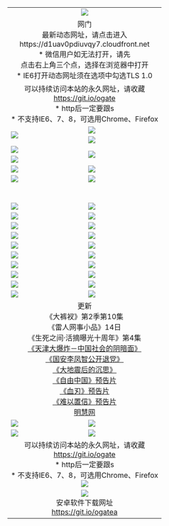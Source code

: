 ﻿<table>
  <tr></tr>
  <tr><td colspan=2 align=center><img src="https://cloud.githubusercontent.com/assets/11880933/13434984/f430fae2-e012-11e5-814f-c2df1e82b247.jpg" /></td></tr>
  <tr><td colspan=2 align=center>网门<br>最新动态网址，请点击进入
<br>https://d1uav0pdiuvqy7.cloudfront.net
    <br>* 微信用户如无法打开，请先<br>点击右上角三个点，选择在浏览器中打开
    <br>* IE6打开动态网址须在选项中勾选TLS 1.0</td>
  </tr>
  <tr>
    <td colspan=2 align=center>可以持续访问本站的永久网址，请收藏<br/><a href="https://git.io/ogate" target="_blank">https://git.io/ogate</a><br/>* http后一定要跟s<br/>* 不支持IE6、7、8，可选用Chrome、Firefox</td>
  </tr>
  <tr>
    <td rowspan=2><a href="https://d1uav0pdiuvqy7.cloudfront.net/ogUP.aspx?name=11DKC.mp4&list=11DKC" target="_blank"><img src="https://d1uav0pdiuvqy7.cloudfront.net/Up/11DKC1.jpg" /></a></td> 
    <td><div><a href="https://d1uav0pdiuvqy7.cloudfront.net/ogUP.aspx?name=LRWS.mp4&list=LRWS" target="_blank"><img src="https://d1uav0pdiuvqy7.cloudfront.net/Up/LRWS.jpg" /></a></td>
   </tr>
  <tr>
    <td><a href="https://d1uav0pdiuvqy7.cloudfront.net/ogNiceVedio.aspx" target="_blank"><img src="https://d1uav0pdiuvqy7.cloudfront.net/Up/11TGKDY.jpg" /></a></td>
  </tr>
  <tr>
    <td><a href="https://d1uav0pdiuvqy7.cloudfront.net/ogUP.aspx?name=JQR.mp4&count=2" target="_blank"><img src="https://d1uav0pdiuvqy7.cloudfront.net/Up/JQR.jpg" /></a></td>   
    <td rowspan=2><a href="https://d1uav0pdiuvqy7.cloudfront.net/ogUP.aspx?name=JP.mp4&count=9" target="_blank"><img src="https://d1uav0pdiuvqy7.cloudfront.net/Up/JP.jpg" /></td>
  </tr>
  <tr>
    <td><a href="https://d1uav0pdiuvqy7.cloudfront.net/ogUP.aspx?name=WH.mp4" target="_blank"><img src="https://d1uav0pdiuvqy7.cloudfront.net/Up/WH.jpg" /></a></td>
  </tr>
  <tr>
    <td><a href="https://d1uav0pdiuvqy7.cloudfront.net/ogUP.aspx?name=SSZJ.mp4&list=SSZJ" target="_blank"><img src="https://d1uav0pdiuvqy7.cloudfront.net/Up/SSZJ.jpg" /></a></td>
    <td><a href="https://d1uav0pdiuvqy7.cloudfront.net/ogUP.aspx?name=1XQK.mp4&count=13" target="_blank"><img src="https://d1uav0pdiuvqy7.cloudfront.net/Up/1XQK.jpg" /></a</td>
  </tr>
  <tr>
    <td><a href="https://d1uav0pdiuvqy7.cloudfront.net/ogUP.aspx?name=ZY.mp4&count=2015:16" target="_blank"><img src="https://d1uav0pdiuvqy7.cloudfront.net/Up/ZY.jpg" /></a</td>
    <td><a href="https://d1uav0pdiuvqy7.cloudfront.net/ogUP.aspx?name=XTFY.mp4&count=B:2,A:24" target="_blank"><img src="https://d1uav0pdiuvqy7.cloudfront.net/Up/XTFY.jpg" /></a></td>
  </tr>
  <!--tr>
    <td><a href="https://d1uav0pdiuvqy7.cloudfront.net/ogUP.aspx?name=1LYF.mp4&count=2" target="_blank"><img src="https://cloud.githubusercontent.com/assets/11880933/13720279/6f16eb48-e83f-11e5-9556-90e9d1e24d09.jpg" /></a></td>
    <td><a href="https://d1uav0pdiuvqy7.cloudfront.net/ogUP.aspx?name=1ZGC.mp4&count=6" target="_blank"><img src="https://cloud.githubusercontent.com/assets/11880933/13720281/7e0c9044-e83f-11e5-915d-d63d593fef21.jpg" /></a></td>
  </tr>
  <tr>
    <td><a href="https://d1uav0pdiuvqy7.cloudfront.net/ogUP.aspx?name=1ZKM.mp4&count=3&current=3" target="_blank"><img src="https://cloud.githubusercontent.com/assets/11880933/13720283/858f1954-e83f-11e5-800b-94708d4ce09e.jpg" /></a></td>  
    <td><a href="https://d1uav0pdiuvqy7.cloudfront.net/ogUP.aspx?name=1WWY.mp4&count=6&current=6" target="_blank"><img src="https://cloud.githubusercontent.com/assets/11880933/13720286/8fb0ffa6-e83f-11e5-8873-bfd1abd9ad97.jpg" /></a></td>
  </tr>
  <tr>
    <td><a href="https://d1uav0pdiuvqy7.cloudfront.net/ogUP.aspx?name=10JGY.mp4&count=3" target="_blank"><img src="https://cloud.githubusercontent.com/assets/11880933/13720287/99e41986-e83f-11e5-9be2-70cc7ff44cf6.jpg" /></a></td>
    <td><a href="https://d1uav0pdiuvqy7.cloudfront.net/ogUP.aspx?name=10CYS.mp4&count=2" target="_blank"><img src="https://cloud.githubusercontent.com/assets/11880933/13720292/a531a128-e83f-11e5-88ec-42f8d394e971.jpg" /></a></td>
  </tr-->
  <tr height="40">
  </tr>
  <tr>
    <td><a href="https://d1uav0pdiuvqy7.cloudfront.net/ogUP.aspx?name=4SQQ.mp4&list=4SQQ" target="_blank"><img src="https://d1uav0pdiuvqy7.cloudfront.net/Up/4SQQ0.jpg"/></a></td>
    <td><a href="https://d1uav0pdiuvqy7.cloudfront.net/ogUP.aspx?name=4SHQ.mp4&list=4SHQ" target="_blank"><img src="https://d1uav0pdiuvqy7.cloudfront.net/Up/4SHQ0.jpg"/></a></td>
  </tr>
  <tr>
    <td><a href="https://d1uav0pdiuvqy7.cloudfront.net/ogUP.aspx?name=4SZG.mp4&list=4SZG" target="_blank"><img src="https://d1uav0pdiuvqy7.cloudfront.net/Up/4SZG0.jpg"/></a></td>
    <td><a href="https://d1uav0pdiuvqy7.cloudfront.net/ogUP.aspx?name=4SDJ.mp4&list=4SDJ" target="_blank"><img src="https://d1uav0pdiuvqy7.cloudfront.net/Up/4SDJ0.jpg"/></a></td>
  </tr>
  <tr>
    <td><a href="https://d1uav0pdiuvqy7.cloudfront.net/ogUP.aspx?name=4SGX.mp4&list=4SGX" target="_blank"><img src="https://d1uav0pdiuvqy7.cloudfront.net/Up/4SGX0.jpg"/></a></td>
    <td><a href="https://d1uav0pdiuvqy7.cloudfront.net/ogUP.aspx?name=4SHD.mp4&list=4SHD" target="_blank"><img src="https://d1uav0pdiuvqy7.cloudfront.net/Up/4SHD0.jpg"/></a></td>
  </tr>
  <tr>
    <td><a href="https://d1uav0pdiuvqy7.cloudfront.net/ogUP.aspx?name=4CTX.mp4&list=4CTX" target="_blank"><img src="https://d1uav0pdiuvqy7.cloudfront.net/Up/4CTX0.jpg"/></a></td>
    <td><a href="https://d1uav0pdiuvqy7.cloudfront.net/ogUP.aspx?name=4CWZ.mp4&list=4CWZ" target="_blank"><img src="https://d1uav0pdiuvqy7.cloudfront.net/Up/4CWZ0.jpg"/></a></td>
  </tr>
  <tr>
    <td><a href="https://d1uav0pdiuvqy7.cloudfront.net/onUP.aspx?name=https://d1qhweuvr3wm0g.cloudfront.net/" target="_blank"><img src="https://d1uav0pdiuvqy7.cloudfront.net/Up/0DTW.jpg"/></a></td>
    <td><a href="https://d1uav0pdiuvqy7.cloudfront.net/onUP.aspx?name=https://d240ns8up8earz.cloudfront.net/acenter/" target="_blank"><img src="https://d1uav0pdiuvqy7.cloudfront.net/Up/0TDW.jpg" /></a></td>
  </tr>
  <tr>
    <td><a href="https://d1uav0pdiuvqy7.cloudfront.net/onUP.aspx?name=https://d4508d6vomz2p.cloudfront.net/gb/nsc413.htm" target="_blank"><img src="https://d1uav0pdiuvqy7.cloudfront.net/Up/0DJY.jpg" /></a></td>
    <td><a href="https://d1uav0pdiuvqy7.cloudfront.net/onUP.aspx?name=https://d3bxwq7vzudb5l.cloudfront.net/xtr/gb/prog204.html" target="_blank"><img src="https://d1uav0pdiuvqy7.cloudfront.net/Up/0XTR.jpg" /></a></td>
  </tr>
  <tr>
    <td><a href="https://d1uav0pdiuvqy7.cloudfront.net/onUP.aspx?name=https://d3aj00iefsmfgc.cloudfront.net/" target="_blank"><img src="https://d1uav0pdiuvqy7.cloudfront.net/Up/0MHW.jpg" /></a></td>
    <td><a href="https://d1uav0pdiuvqy7.cloudfront.net/onUP.aspx?name=https://d1sbg9daat0zu5.cloudfront.net/" target="_blank"><img src="https://d1uav0pdiuvqy7.cloudfront.net/Up/0ZJW.jpg" /></a></td>
  </tr>
  <tr>
    <td><a href="https://d1uav0pdiuvqy7.cloudfront.net/ogUP.aspx?name=0FG.zip" target="_blank"><img src="https://d1uav0pdiuvqy7.cloudfront.net/Up/0FG.jpg" /></a></td>
    <td><a href="https://d1uav0pdiuvqy7.cloudfront.net/ogUP.aspx?name=0FGA.apk" target="_blank"><img src="https://d1uav0pdiuvqy7.cloudfront.net/Up/0FGA.jpg" /></a></td>
  </tr>
  <tr>
    <td><a href="https://d1uav0pdiuvqy7.cloudfront.net/ogUP.aspx?name=0U.zip" target="_blank"><img src="https://d1uav0pdiuvqy7.cloudfront.net/Up/0U.jpg" /></a></td>
    <td><a href="https://d1uav0pdiuvqy7.cloudfront.net/ogUP.aspx?name=0UA.apk" target="_blank"><img src="https://d1uav0pdiuvqy7.cloudfront.net/Up/0UA.jpg" /></a></td>
  </tr>
  <tr>
    <td><a href="https://d1uav0pdiuvqy7.cloudfront.net/ogUP.aspx?name=0iPPOTV.zip" target="_blank"><img src="https://d1uav0pdiuvqy7.cloudfront.net/Up/0iPPOTV.jpg" /></a></td>
    <td><a href="https://d1uav0pdiuvqy7.cloudfront.net/ogUP.aspx?name=0iNTD.apk" target="_blank"><img src="https://d1uav0pdiuvqy7.cloudfront.net/Up/0iNTD.jpg" /></a></td>
  </tr>
  <tr>
    <td colspan=2 align=center>更新<br>
      《大裤衩》第2季第10集<br>
      《雷人网事小品》14日<br>
      《生死之间·活摘曝光十周年》第4集</a><br>
      <a href="https://d1uav0pdiuvqy7.cloudfront.net/ogUP.aspx?name=4TJDBZ.mp4" target="_blank">《天津大爆炸－中国社会的阴暗面》</a><br>
      <a href="https://d1uav0pdiuvqy7.cloudfront.net/ogUP.aspx?name=4LFZ.mp4" target="_blank">《国安李凤智公开退党》</a><br>
      <a href="https://d1uav0pdiuvqy7.cloudfront.net/ogUP.aspx?name=4DDZHDCS.mp4" target="_blank">《大地震后的沉思》</a><br>
      <a href="https://d1uav0pdiuvqy7.cloudfront.net/ogUP.aspx?name=11ZYZG0.mp4" target="_blank">《自由中国》预告片</a><br>
      <a href="https://d1uav0pdiuvqy7.cloudfront.net/ogUP.aspx?name=11XR.mp4" target="_blank">《血刃》预告片</a><br>
      <a href="https://d1uav0pdiuvqy7.cloudfront.net/ogUP.aspx?name=11NYZX.mp4&count=2" target="_blank">《难以置信》预告片</a><br>
      <a href="https://d1uav0pdiuvqy7.cloudfront.net/onUP.aspx?name=https://www.minghui.org/" target="_blank">明慧网</a></td>
    </td>
  </tr>
  <tr>
    <td><a href="https://d1uav0pdiuvqy7.cloudfront.net/ogNice.aspx" target="_blank"><img src="https://cloud.githubusercontent.com/assets/11880933/13720378/f84bb392-e841-11e5-8739-815049dd6ff8.jpg" /></a></td>
    <td><a href="https://d1uav0pdiuvqy7.cloudfront.net/onCO.aspx?ob=600%E4%BA%8B%E7%89%A9&op=%E5%A2%9E%E5%88%A0%E6%94%B9&args=WH1~%23%E7%B1%BB%E5%9E%8B6%E6%96%B0%E9%97%BB%7c%23%E7%B1%BB%E5%9E%8B6%E8%AF%84%E8%AE%BA&mode=" target="_blank"><img src="https://cloud.githubusercontent.com/assets/11880933/13720380/04d76a16-e842-11e5-8833-e627daa88802.jpg" /></a></td> 
  </tr>
  <tr>
    <td><a href="https://d1uav0pdiuvqy7.cloudfront.net/ogDY.aspx" target="_blank"><img src="https://cloud.githubusercontent.com/assets/11880933/13720384/11817090-e842-11e5-9571-7dc2f1af9f42.jpg" /></a></td>
    <td><a href="https://d1uav0pdiuvqy7.cloudfront.net/ogST.aspx" target="_blank"><img src="https://cloud.githubusercontent.com/assets/11880933/13720385/1467ea3c-e842-11e5-86df-c96c9a556aaf.jpg" /></a></td> 
  </tr>
  <!--tr>
    <td colspan=2 align=center>
      <微信可扫描以下临时二维码<br/>https://bit.ly/1mBQHW8<br/><a href="https://d1uav0pdiuvqy7.cloudfront.net/Up/0WMGDL3.png" target="_blank"><img src="https://d1uav0pdiuvqy7.cloudfront.net/Up/0WMGD3.png"/></a>
  </tr-->
  <tr>
    <td colspan=2 align=center>可以持续访问本站的永久网址，请收藏<br/><a href="https://git.io/ogate" target="_blank">https://git.io/ogate</a><br/>* http后一定要跟s<br/>* 不支持IE6、7、8，可选用Chrome、Firefox<br/><a href="https://d1uav0pdiuvqy7.cloudfront.net/Up/0WMGDL2.png" target="_blank"><img src="https://d1uav0pdiuvqy7.cloudfront.net/Up/0WMGD2.png"/></a></td>
  </tr>
  <tr>
    <td colspan=2 align=center><a href="https://d1uav0pdiuvqy7.cloudfront.net/ogUP.aspx?name=0oGate.apk" target="_blank"><img src="https://cloud.githubusercontent.com/assets/11880933/13720399/75e143ee-e842-11e5-9f0a-1421f423c80f.jpg" /></a><br>安卓软件下载网址<br><a href="https://git.io/ogatea">https://git.io/ogatea</a></td>
  </tr>
  <!--tr>
    <td colspan=2 align=center>可能失效的动态网址
    </td>
  </tr-->
</table>
